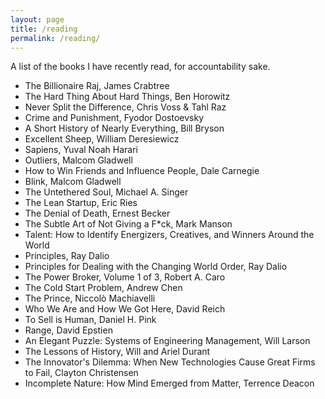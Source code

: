 ```yaml
---
layout: page
title: /reading
permalink: /reading/
---
```


A list of the books I have recently read, for accountability sake.

- The Billionaire Raj, James Crabtree
- The Hard Thing About Hard Things, Ben Horowitz
- Never Split the Difference, Chris Voss & Tahl Raz
- Crime and Punishment, Fyodor Dostoevsky
- A Short History of Nearly Everything, Bill Bryson
- Excellent Sheep, William Deresiewicz
- Sapiens, Yuval Noah Harari
- Outliers, Malcom Gladwell
- How to Win Friends and Influence People, Dale Carnegie
- Blink, Malcom Gladwell
- The Untethered Soul, Michael A. Singer
- The Lean Startup, Eric Ries
- The Denial of Death, Ernest Becker
- The Subtle Art of Not Giving a F*ck, Mark Manson
- Talent: How to Identify Energizers, Creatives, and Winners Around the World
- Principles, Ray Dalio
- Principles for Dealing with the Changing World Order, Ray Dalio
- The Power Broker, Volume 1 of 3, Robert A. Caro
- The Cold Start Problem, Andrew Chen
- The Prince, Niccolò Machiavelli
- Who We Are and How We Got Here, David Reich
- To Sell is Human, Daniel H. Pink
- Range, David Epstien
- An Elegant Puzzle: Systems of Engineering Management, Will Larson
- The Lessons of History, Will and Ariel Durant
- The Innovator's Dilemma: When New Technologies Cause Great Firms to Fail, Clayton Christensen
- Incomplete Nature: How Mind Emerged from Matter, Terrence Deacon